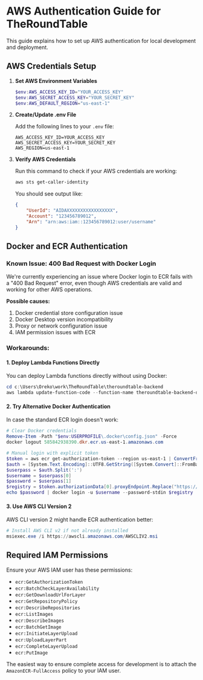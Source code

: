 # AWS Authentication Guide for TheRoundTable

This guide explains how to set up AWS authentication for local development and deployment.

## AWS Credentials Setup

1. **Set AWS Environment Variables**

   ```powershell
   $env:AWS_ACCESS_KEY_ID="YOUR_ACCESS_KEY"
   $env:AWS_SECRET_ACCESS_KEY="YOUR_SECRET_KEY"
   $env:AWS_DEFAULT_REGION="us-east-1"
   ```

2. **Create/Update .env File**

   Add the following lines to your `.env` file:
   ```
   AWS_ACCESS_KEY_ID=YOUR_ACCESS_KEY
   AWS_SECRET_ACCESS_KEY=YOUR_SECRET_KEY
   AWS_REGION=us-east-1
   ```

3. **Verify AWS Credentials**

   Run this command to check if your AWS credentials are working:
   ```powershell
   aws sts get-caller-identity
   ```

   You should see output like:
   ```json
   {
       "UserId": "AIDAXXXXXXXXXXXXXXXXX",
       "Account": "123456789012",
       "Arn": "arn:aws:iam::123456789012:user/username"
   }
   ```

## Docker and ECR Authentication

### Known Issue: 400 Bad Request with Docker Login

We're currently experiencing an issue where Docker login to ECR fails with a "400 Bad Request" error, even though AWS credentials are valid and working for other AWS operations.

**Possible causes:**
1. Docker credential store configuration issue
2. Docker Desktop version incompatibility
3. Proxy or network configuration issue
4. IAM permission issues with ECR

### Workarounds:

#### 1. Deploy Lambda Functions Directly

You can deploy Lambda functions directly without using Docker:

```powershell
cd c:\Users\Oreko\work\TheRoundTable\theroundtable-backend
aws lambda update-function-code --function-name theroundtable-backend-dev --zip-file fileb://dist/lambda.zip
```

#### 2. Try Alternative Docker Authentication

In case the standard ECR login doesn't work:

```powershell
# Clear Docker credentials
Remove-Item -Path "$env:USERPROFILE\.docker\config.json" -Force
docker logout 585842938390.dkr.ecr.us-east-1.amazonaws.com

# Manual login with explicit token
$token = aws ecr get-authorization-token --region us-east-1 | ConvertFrom-Json
$auth = [System.Text.Encoding]::UTF8.GetString([System.Convert]::FromBase64String($token.authorizationData[0].authorizationToken))
$userpass = $auth.Split(':')
$username = $userpass[0]
$password = $userpass[1]
$registry = $token.authorizationData[0].proxyEndpoint.Replace("https://", "")
echo $password | docker login -u $username --password-stdin $registry
```

#### 3. Use AWS CLI Version 2

AWS CLI version 2 might handle ECR authentication better:

```powershell
# Install AWS CLI v2 if not already installed
msiexec.exe /i https://awscli.amazonaws.com/AWSCLIV2.msi
```

## Required IAM Permissions

Ensure your AWS IAM user has these permissions:

- `ecr:GetAuthorizationToken`
- `ecr:BatchCheckLayerAvailability`
- `ecr:GetDownloadUrlForLayer`
- `ecr:GetRepositoryPolicy`
- `ecr:DescribeRepositories`
- `ecr:ListImages`
- `ecr:DescribeImages`
- `ecr:BatchGetImage`
- `ecr:InitiateLayerUpload`
- `ecr:UploadLayerPart`
- `ecr:CompleteLayerUpload`
- `ecr:PutImage`

The easiest way to ensure complete access for development is to attach the `AmazonECR-FullAccess` policy to your IAM user.
